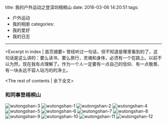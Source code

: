 title: 我的户外运动之登深圳梧桐山
date: 2016-03-06 14:20:51
tags:
  - 户外运动 
  - 我的相册
categories:
  - 我的爱好
  - 我的日志
---
<Excerpt in index | 首页摘要>
曾经听过一句话，但不知道是哪里看到的了，这句话是这么讲的：要么读书、要么旅行，灵魂和身体，必须有一个在路上。以前不以为然，现在我有点理解了。作为一个人一定要有一点自己的信仰、有一点敬畏、有一块永远不容人玷污的的净土。
<!-- more -->
<The rest of contents | 余下全文>
### 和同事登梧桐山
![wutongshan-3](http://7xqcdm.com1.z0.glb.clouddn.com/mmexport1457187443433.jpg)
![wutongshan-1](http://7xqcdm.com1.z0.glb.clouddn.com/QQ%E5%9B%BE%E7%89%8720160306221104.jpg)
![wutongshan-2](http://7xqcdm.com1.z0.glb.clouddn.com/mmexport1457187491881.jpg)
![wutongshan-4](http://7xqcdm.com1.z0.glb.clouddn.com/IMG_20160305_101158.jpg)
![wutongshan-5](http://7xqcdm.com1.z0.glb.clouddn.com/IMG_20160305_103834.jpg)
![wutongshan-6](http://7xqcdm.com1.z0.glb.clouddn.com/IMG_20160305_131836.jpg)
![wutongshan-7](http://7xqcdm.com1.z0.glb.clouddn.com/IMG_20160305_155539.jpg)
![wutongshan-8](http://7xqcdm.com1.z0.glb.clouddn.com/IMG_20160305_163639.jpg)
![wutongshan-9](http://7xqcdm.com1.z0.glb.clouddn.com/mmexport1457161617986.jpg)
![wutongshan-10](http://7xqcdm.com1.z0.glb.clouddn.com/mmexport1457161638417.jpg)
![wutongshan-11](http://7xqcdm.com1.z0.glb.clouddn.com/mmexport1457187317147.jpg)
![wutongshan-12](http://7xqcdm.com1.z0.glb.clouddn.com/mmexport1457187357173.jpg)








